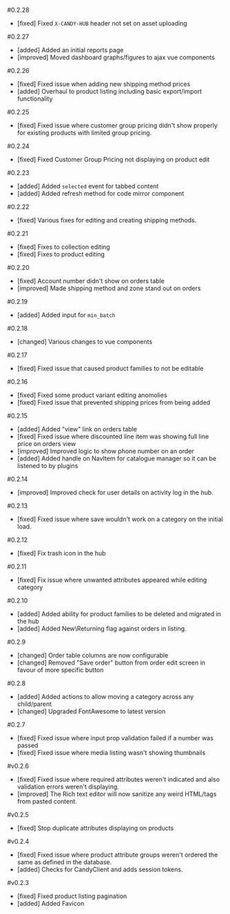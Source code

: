 #0.2.28

- [fixed] Fixed `X-CANDY-HUB` header not set on asset uploading

#0.2.27

- [added] Added an initial reports page
- [improved] Moved dashboard graphs/figures to ajax vue components

#0.2.26

- [fixed] Fixed issue when adding new shipping method prices
- [added] Overhaul to product listing including basic export/import functionality

#0.2.25

- [fixed] Fixed issue where customer group pricing didn't show properly for existing products with limited group pricing.

#0.2.24

- [fixed]  Fixed Customer Group Pricing not displaying on product edit

#0.2.23

- [added] Added `selected` event for tabbed content
- [added] Added refresh method for code mirror component

#0.2.22

- [fixed] Various fixes for editing and creating shipping methods.

#0.2.21

- [fixed] Fixes to collection editing
- [fixed] Fixes to product editing

#0.2.20

- [fixed] Account number didn't show on orders table
- [improved] Made shipping method and zone stand out on orders

#0.2.19

- [added] Added input for `min_batch`

#0.2.18

- [changed] Various changes to vue components

#0.2.17

- [fixed] Fixed issue that caused product families to not be editable

#0.2.16

- [fixed] Fixed some product variant editing anomolies
- [fixed] Fixed issue that prevented shipping prices from being added

#0.2.15

- [added] Added "view" link on orders table
- [fixed] Fixed issue where discounted line item was showing full line price on orders view
- [improved] Improved logic to show phone number on an order
- [added] Added handle on NavItem for catalogue manager so it can be listened to by plugins

#0.2.14

- [improved] Improved check for user details on activity log in the hub.

#0.2.13

- [fixed] Fixed issue where save wouldn't work on a category on the initial load.

#0.2.12

- [fixed] Fix trash icon in the hub

#0.2.11

- [fixed] Fix issue where unwanted attributes appeared while editing category

#0.2.10

- [added] Added ability for product families to be deleted and migrated in the hub
- [added] Added New\Returning flag against orders in listing.

#0.2.9

- [changed] Order table columns are now configurable
- [changed] Removed "Save order" button from order edit screen in favour of more specific button

#0.2.8

- [added] Added actions to allow moving a category across any child/parent
- [changed] Upgraded FontAwesome to latest version

#0.2.7

- [fixed] Fixed issue where input prop validation failed if a number was passed
- [fixed] Fixed issue where media listing wasn't showing thumbnails

#v0.2.6

- [fixed] Fixed issue where required attributes weren't indicated and also validation errors weren't displaying.
- [improved] The Rich text editor will now sanitize any weird HTML/tags from pasted content.

#v0.2.5

- [fixed] Stop duplicate attributes displaying on products

#v0.2.4

- [fixed] Fixed issue where product attribute groups weren't ordered the same as defined in the database.
- [added] Checks for CandyClient and adds session tokens.

#v0.2.3

- [fixed] Fixed product listing pagination
- [added] Added Favicon